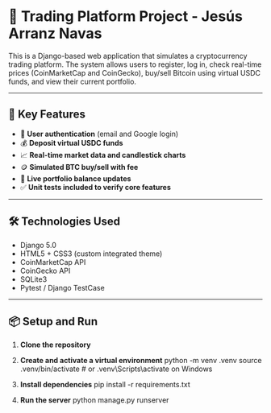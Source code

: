 # 🧠 Trading Platform Project - Jesús Arranz Navas

This is a Django-based web application that simulates a cryptocurrency trading platform. The system allows users to register, log in, check real-time prices (CoinMarketCap and CoinGecko), buy/sell Bitcoin using virtual USDC funds, and view their current portfolio.

---

## 🚀 Key Features

- 🔐 **User authentication** (email and Google login)  
- 💰 **Deposit virtual USDC funds**  
- 📈 **Real-time market data and candlestick charts**  
- 🪙 **Simulated BTC buy/sell with fee**  
- 🧾 **Live portfolio balance updates**  
- ✅ **Unit tests included to verify core features**

---

## 🛠️ Technologies Used

- Django 5.0  
- HTML5 + CSS3 (custom integrated theme)  
- CoinMarketCap API  
- CoinGecko API  
- SQLite3  
- Pytest / Django TestCase

---

## 📦 Setup and Run

1. **Clone the repository**

2. **Create and activate a virtual environment**
   python -m venv .venv
   source .venv/bin/activate  # or .venv\Scripts\activate on Windows
   
4. **Install dependencies**
   pip install -r requirements.txt

5. **Run the server**
   python manage.py runserver

